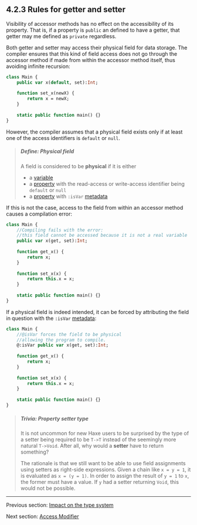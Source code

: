## 4.2.3 Rules for getter and setter

Visibility of accessor methods has no effect on the accessibility of its property. That is, if a property is `public` an defined to have a getter, that getter may me defined as `private` regardless.

Both getter and setter may access their physical field for data storage. The compiler ensures that this kind of field access does not go through the accessor method if made from within the accessor method itself, thus avoiding infinite recursion:

```haxe
class Main {
	public var x(default, set):Int;
	
	function set_x(newX) {
		return x = newX;
	}
	
	static public function main() {}
}
```

However, the compiler assumes that a physical field exists only if at least one of the access identifiers is `default` or `null`.

> ##### Define: Physical field
>
> A field is considered to be **physical** if it is either
> 
> 
> * a [variable](variable.md)
> * a [property](property.md) with the read-access or write-access identifier being `default` or `null`
> * a [property](property.md) with `:isVar` [metadata](metadata.md)
> 
> 
> 


If this is not the case, access to the field from within an accessor method causes a compilation error:

```haxe
class Main {
	//Compiling fails with the error:
	//this field cannot be accessed because it is not a real variable
	public var x(get, set):Int;
	
	function get_x() {
		return x;
	}
	
	function set_x(x) {
		return this.x = x;
	}
	
	static public function main() {}
}

```

If a physical field is indeed intended, it can be forced by attributing the field in question with the `:isVar` [metadata](metadata.md):

```haxe
class Main {
    //@isVar forces the field to be physical 
    //allowing the program to compile.
	@:isVar public var x(get, set):Int;
	
	function get_x() {
		return x;
	}
	
	function set_x(x) {
		return this.x = x;
	}
	
	static public function main() {}
}

```


> ##### Trivia: Property setter type
>
> It is not uncommon for new Haxe users to be surprised by the type of a setter being required to be `T->T` instead of the seemingly more natural `T->Void`. After all, why would a **setter** have to return something?
> 
> The rationale is that we still want to be able to use field assignments using setters as right-side expressions. Given a chain like `x = y = 1`, it is evaluated as `x = (y = 1)`. In order to assign the result of `y = 1` to `x`, the former must have a value. If `y` had a setter returning `Void`, this would not be possible.

---

Previous section: [Impact on the type system](property_impact_on_the_type_system.md)

Next section: [Access Modifier](access_modifier.md)
